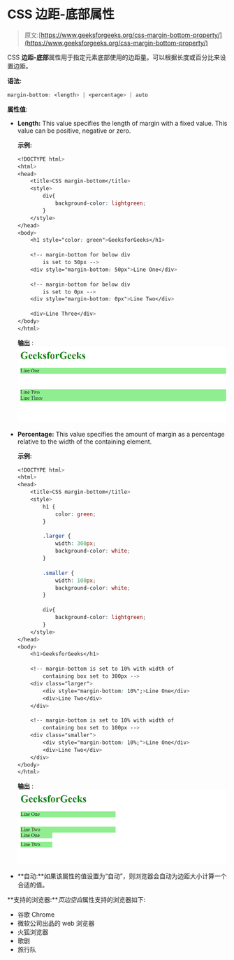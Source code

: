 # CSS 边距-底部属性

> 原文:[https://www.geeksforgeeks.org/css-margin-bottom-property/](https://www.geeksforgeeks.org/css-margin-bottom-property/)

CSS **边距-底部**属性用于指定元素底部使用的边距量。可以根据长度或百分比来设置边距。

**语法:**

```css
margin-bottom: <length> | <percentage> | auto

```

**属性值**:

*   **Length:** This value specifies the length of margin with a fixed value. This value can be positive, negative or zero.

    **示例:**

    ```css
    <!DOCTYPE html>
    <html>
    <head>
        <title>CSS margin-bottom</title>
        <style>
            div{
                background-color: lightgreen;
            }
        </style>
    </head>
    <body>
        <h1 style="color: green">GeeksforGeeks</h1>

        <!-- margin-bottom for below div 
            is set to 50px -->
        <div style="margin-bottom: 50px">Line One</div>

        <!-- margin-bottom for below div 
            is set to 0px -->
        <div style="margin-bottom: 0px">Line Two</div>

        <div>Line Three</div>
    </body>
    </html>                    
    ```

    **输出** :
    ![](img/965946f95ef020fa55d8e0b66d352dcc.png)

*   **Percentage:** This value specifies the amount of margin as a percentage relative to the width of the containing element.

    **示例:**

    ```css
    <!DOCTYPE html>
    <html>
    <head>
        <title>CSS margin-bottom</title>
        <style>
            h1 {
                color: green;
            }

            .larger {
                width: 300px;
                background-color: white;
            }

            .smaller {
                width: 100px;
                background-color: white;
            }

            div{
                background-color: lightgreen;
            }
        </style>
    </head>
    <body>
        <h1>GeeksforGeeks</h1>

        <!-- margin-bottom is set to 10% with width of 
            containing box set to 300px -->
        <div class="larger">
            <div style="margin-bottom: 10%";>Line One</div>
            <div>Line Two</div>
        </div>

        <!-- margin-bottom is set to 10% with width of 
            containing box set to 100px -->
        <div class="smaller">
            <div style="margin-bottom: 10%;">Line One</div>
            <div>Line Two</div>
        </div>
    </body>
    </html>                    
    ```

    **输出** :
    ![](img/b13ac561c3c50a2dc041f143b4576c8a.png)

*   **自动:**如果该属性的值设置为“自动”，则浏览器会自动为边距大小计算一个合适的值。

**支持的浏览器:***页边空白*属性支持的浏览器如下:

*   谷歌 Chrome
*   微软公司出品的 web 浏览器
*   火狐浏览器
*   歌剧
*   旅行队